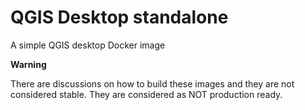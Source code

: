 # QGIS Desktop standalone

A simple QGIS desktop Docker image

**Warning**

There are discussions on how to build these images and they are not considered stable.
They are considered as NOT production ready.
